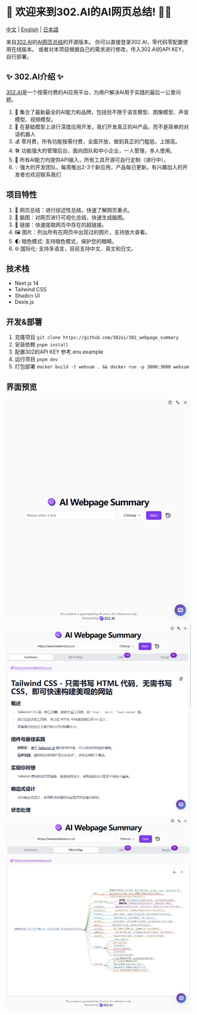 # 🤖 欢迎来到302.AI的AI网页总结! 🚀✨

[中文](README_zh.md) | [English](README.md) | [日本語](README_ja.md)

来自[302.AI](https://302.ai)的[AI网页总结](https://302.ai/tools/websum/)的开源版本。
你可以直接登录302.AI，零代码零配置使用在线版本。
或者对本项目根据自己的需求进行修改，传入302.AI的API KEY，自行部署。

## ✨ 302.AI介绍 ✨
[302.AI](https://302.ai)是一个按需付费的AI应用平台，为用户解决AI用于实践的最后一公里问题。
1. 🧠 集合了最新最全的AI能力和品牌，包括但不限于语言模型、图像模型、声音模型、视频模型。
2. 🚀 在基础模型上进行深度应用开发，我们开发真正的AI产品，而不是简单的对话机器人
3. 💰 零月费，所有功能按需付费，全面开放，做到真正的门槛低，上限高。
4. 🛠 功能强大的管理后台，面向团队和中小企业，一人管理，多人使用。
5. 🔗 所有AI能力均提供API接入，所有工具开源可自行定制（进行中）。
6. 💡 强大的开发团队，每周推出2-3个新应用，产品每日更新。有兴趣加入的开发者也欢迎联系我们

## 项目特性
1. 📝 网页总结：进行综述性总结，快速了解网页重点。
2. 🧠 脑图：对网页进行可视化总结，快速生成脑图。
3. 🔗 链接：快速提取网页中存在的超链接。
4. 🖼️ 图片：列出所有在网页中出现过的图片，支持放大查看。
4. 🌓 暗色模式: 支持暗色模式，保护您的眼睛。
5. 🌐 国际化: 支持多语言，目前支持中文、英文和日文。

## 技术栈
- Next.js 14
- Tailwind CSS
- Shadcn UI
- Dexie.js

## 开发&部署
1. 克隆项目 `git clone https://github.com/302ai/302_webpage_summary`
2. 安装依赖 `pnpm install`
3. 配置302的API KEY 参考.env.example
4. 运行项目 `pnpm dev`
5. 打包部署 `docker build -t websum . && docker run -p 3000:3000 websum`

## 界面预览

![1. 主界面](docs/image-top.png)
![2. 网页总结](docs/image-summary.png)
![3. 脑图](docs/image-mind-map.png)
